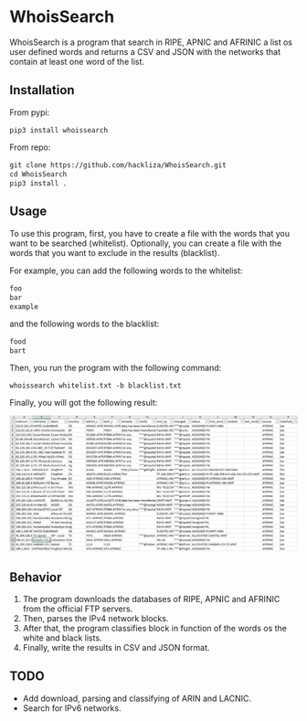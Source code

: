 # WhoisSearch

WhoisSearch is a program that search in RIPE, APNIC and AFRINIC a list os user defined words and returns a CSV and JSON with the networks that contain at least one word of the list.

## Installation

From pypi:

```
pip3 install whoissearch
```

From repo:

```
git clone https://github.com/hackliza/WhoisSearch.git
cd WhoisSearch
pip3 install .
```

## Usage
To use this program, first, you have to create a file with the words that you want to be searched (whitelist). 
Optionally, you can create a file with the words that you want to exclude in the results (blacklist).

For example, you can add the following words to the whitelist:
```
foo
bar
example
```

and the following words to the blacklist:
```
food
bart
```

Then, you run the program with the following command:
```
whoissearch whitelist.txt -b blacklist.txt
```

Finally, you will got the following result:

![output](images/Output_example.PNG)

## Behavior
1. The program downloads the databases of RIPE, APNIC and AFRINIC from the official FTP servers.
2. Then, parses the IPv4 network blocks.
3. After that, the program classifies block in function of the words os the white and black lists.
4. Finally, write the results in CSV and JSON format.

## TODO
+ Add download, parsing and classifying of ARIN and LACNIC.
+ Search for IPv6 networks.
